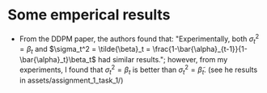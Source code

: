 # Some emperical results

- From the DDPM paper, the authors found that: "Experimentally, both $\sigma_t^2 = \beta_t$ and $\sigma_t^2 = \tilde{\beta}_t = \frac{1-\bar{\alpha}_{t-1}}{1-\bar{\alpha}_t}\beta_t$ had similar results."; however, from my experiments, I found that $\sigma_t^2 = \beta_t$ is better than $\sigma_t^2 = \tilde{\beta}_t$. (see he results in assets/assignment_1_task_1/)

